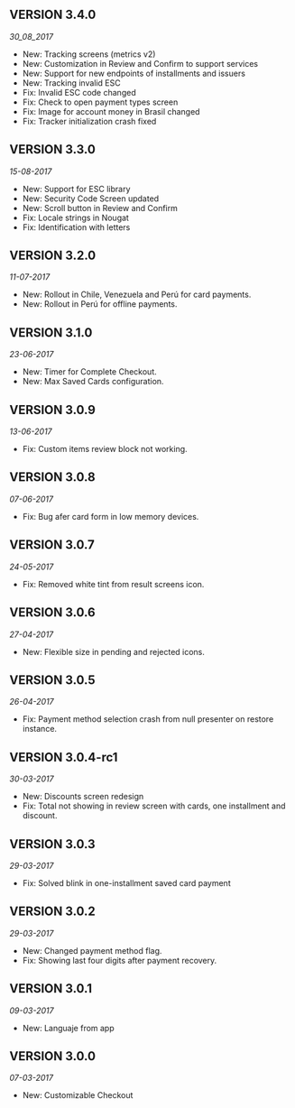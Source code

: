 ## VERSION 3.4.0

_30_08_2017_

* New: Tracking screens (metrics v2)
* New: Customization in Review and Confirm to support services
* New: Support for new endpoints of installments and issuers
* New: Tracking invalid ESC
* Fix: Invalid ESC code changed
* Fix: Check to open payment types screen
* Fix: Image for account money in Brasil changed
* Fix: Tracker initialization crash fixed


## VERSION 3.3.0

_15-08-2017_

* New: Support for ESC library
* New: Security Code Screen updated
* New: Scroll button in Review and Confirm
* Fix: Locale strings in Nougat
* Fix: Identification with letters

## VERSION 3.2.0

_11-07-2017_

* New: Rollout in Chile, Venezuela and Perú for card payments.
* New: Rollout in Perú for offline payments.

## VERSION 3.1.0

_23-06-2017_

* New: Timer for Complete Checkout.
* New: Max Saved Cards configuration.

## VERSION 3.0.9

_13-06-2017_

* Fix: Custom items review block not working.

## VERSION 3.0.8

_07-06-2017_

* Fix: Bug afer card form in low memory devices.

## VERSION 3.0.7

_24-05-2017_

* Fix: Removed white tint from result screens icon.

## VERSION 3.0.6

_27-04-2017_

* New: Flexible size in pending and rejected icons.

## VERSION 3.0.5

_26-04-2017_

* Fix: Payment method selection crash from null presenter on restore instance.

## VERSION 3.0.4-rc1

_30-03-2017_

* New: Discounts screen redesign
* Fix: Total not showing in review screen with cards, one installment and discount.

## VERSION 3.0.3

_29-03-2017_

* Fix: Solved blink in one-installment saved card payment 

## VERSION 3.0.2

_29-03-2017_

* New: Changed payment method flag.
* Fix: Showing last four digits after payment recovery.

## VERSION 3.0.1

_09-03-2017_

* New: Languaje from app

## VERSION 3.0.0

_07-03-2017_

* New: Customizable Checkout


